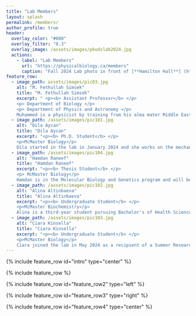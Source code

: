 ```yaml
---
title: "Lab Members"
layout: splash
permalink: /members/
author_profile: true
header:
  overlay_color: "#000"
  overlay_filter: "0.3"
  overlay_image: /assets/images/pbodslab2024.jpg
  actions:
    - label: "Lab Members"
      url: "https://physicalbiology.ca/members"
      caption: "Fall 2024 Lab photo in front of [**Hamilton Hall**] (https://facilities.mcmaster.ca/building/hamilton-hall/)"
feature_row:
  - image_path: assets/images/pic03.jpg
    alt: "M. Fethullah Simsek"
    title: "M. Fethullah Simsek"
    excerpt: " <p><b> Assistant Professor</b> </p>
    <p> Department of Biology </p>
    <p> Department of Physics and Astronomy </p>
    Muhammed is a physicist by training from his alma mater Middle East Technical University in Ankara, Turkey. He holds a Ph.D. from Physics Department of University at Buffalo (cell membrane biophysics) and did postdoctoral research at Albert Einstein College of Medicine in Bronx, NY and Cincinnati Children's Hospital (developmental systems biology) before joining McMaster University."
  - image_path: /assets/images/pic101.jpg
    alt: "Dila Aycan"
    title: "Dila Aycan"
    excerpt: "<p><b> Ph.D. Student</b> </p>
    <p>McMaster Biology</p>
    Dila started in the lab in January 2024 and she works on the mechanisms of regulation of the Fgf signalling gradient. Dila graduated from U of T in 2019 and did her Master's in the Univ of Ottawa. After her MSc, Dila worked as a Research Assistant at BlueRock Therapeutics in Cambridge, MA and as a Science Editor at Xtalks in Toronto, ON."
  - image_path: /assets/images/pic104.jpg
    alt: "Hamdan Raneef"
    title: "Hamdan Raneef"
    excerpt: "<p><b> Thesis Student</b> </p>
    <p> McMaster Biology</p>
    Hamdan is in the Molecular Biology and Genetics program and will be starting his thesis research in September 2024 investigating regulations of the ERK pathway in developing embryo. He aims to pursue a career in molecular biology/biomedical research. Outside of academics, Hamdan is an avid soccer fan, enjoys volunteering at the community center and food bank, and loves traveling."
  - image_path: /assets/images/pic102.jpg
    alt: "Alina Altinbaeva"
    title: "Alina Altinbaeva"
    excerpt: "<p><b> Undergraduate Student</b> </p>
    <p>McMaster Biochemistry</p>
    Alina is a third-year student pursuing Bachelor's of Health Sciences in Biomedical Discovery and Commercialization. She joined pBODS lab in May 2024 through the McMaster O.U.R. Summer Research Experience Award. Her current research is building on pharmaceutical recovery of somite segmentation with various drugs."
  - image_path: /assets/images/pic103.jpg
    alt: "Ciara Kinsella"
    title: "Ciara Kinsella"
    excerpt: "<p><b> Undergraduate Student</b> </p>
    <p>McMaster Biology</p>
    Ciara joined the lab in May 2024 as a recipient of a Summer Research Experience Award. She has loved science since she was a kid and is thrilled to be working on a project exploring the use of pulsate drug treatments to recover somites in clock-mutant embryos. She aims to pursue graduate studies in Molecular Biology and Genetics, and have a career in research."   
---
```


{% include feature_row id="intro" type="center" %}

{% include feature_row %}

{% include feature_row id="feature_row2" type="left" %}

{% include feature_row id="feature_row3" type="right" %}

{% include feature_row id="feature_row4" type="center" %}
